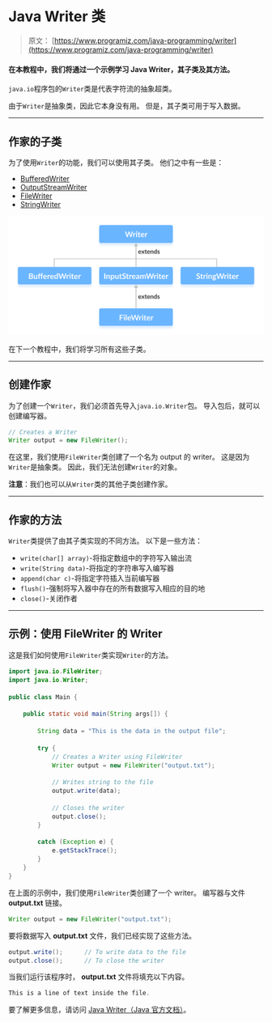 # Java Writer 类

> 原文： [https://www.programiz.com/java-programming/writer](https://www.programiz.com/java-programming/writer)

#### 在本教程中，我们将通过一个示例学习 Java Writer，其子类及其方法。

`java.io`程序包的`Writer`类是代表字符流的抽象超类。

由于`Writer`是抽象类，因此它本身没有用。 但是，其子类可用于写入数据。

* * *

## 作家的子类

为了使用`Writer`的功能，我们可以使用其子类。 他们之中有一些是：

*   [BufferedWriter](https://www.programiz.com/java-programming/bufferedwriter)
*   [OutputStreamWriter](https://www.programiz.com/java-programming/outputstreamwriter)
*   [FileWriter](https://www.programiz.com/java-programming/filewriter)
*   [StringWriter](https://www.programiz.com/java-programming/stringwriter)

![Subclasses of Java Writer are BufferedWriter, OutputStreamWriter, FileWriter and StringWriter.](img/dd85ba5c0788c80d24ef4634764573b5.png "Java Writer Class")

在下一个教程中，我们将学习所有这些子类。

* * *

## 创建作家

为了创建一个`Writer`，我们必须首先导入`java.io.Writer`包。 导入包后，就可以创建编写器。

```java
// Creates a Writer
Writer output = new FileWriter(); 
```

在这里，我们使用`FileWriter`类创建了一个名为 output 的 writer。 这是因为`Writer`是抽象类。 因此，我们无法创建`Writer`的对象。

**注意**：我们也可以从`Writer`类的其他子类创建作家。

* * *

## 作家的方法

`Writer`类提供了由其子类实现的不同方法。 以下是一些方法：

*   `write(char[] array)`-将指定数组中的字符写入输出流
*   `write(String data)`-将指定的字符串写入编写器
*   `append(char c)`-将指定字符插入当前编写器
*   `flush()`-强制将写入器中存在的所有数据写入相应的目的地
*   `close()`-关闭作者

* * *

## 示例：使用 FileWriter 的 Writer

这是我们如何使用`FileWriter`类实现`Writer`的方法。

```java
import java.io.FileWriter;
import java.io.Writer;

public class Main {

    public static void main(String args[]) {

        String data = "This is the data in the output file";

        try {
            // Creates a Writer using FileWriter
            Writer output = new FileWriter("output.txt");

            // Writes string to the file
            output.write(data);

            // Closes the writer
            output.close();
        }

        catch (Exception e) {
            e.getStackTrace();
        }
    }
} 
```

在上面的示例中，我们使用`FileWriter`类创建了一个 writer。 编写器与文件 **output.txt** 链接。

```java
Writer output = new FileWriter("output.txt"); 
```

要将数据写入 **output.txt** 文件，我们已经实现了这些方法。

```java
output.write();      // To write data to the file
output.close();      // To close the writer 
```

当我们运行该程序时， **output.txt** 文件将填充以下内容。

```java
This is a line of text inside the file. 
```

要了解更多信息，请访问 [Java Writer（Java 官方文档）](https://docs.oracle.com/javase/7/docs/api/java/io/Writer.html "Java Writer (official Java documentation)")。